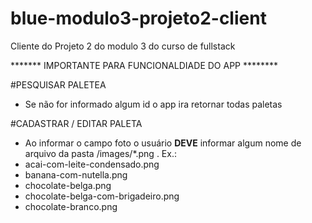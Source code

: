 # blue-modulo3-projeto2-client

Cliente do Projeto 2 do modulo 3 do curso de fullstack

******* IMPORTANTE PARA FUNCIONALDIADE DO APP ********

#PESQUISAR PALETEA
- Se não for informado algum id o app ira retornar todas paletas

#CADASTRAR / EDITAR PALETA

- Ao informar o campo foto o usuário **DEVE** informar algum nome de arquivo da pasta /images/*.png . Ex.:
- acai-com-leite-condensado.png
- banana-com-nutella.png
- chocolate-belga.png
- chocolate-belga-com-brigadeiro.png
- chocolate-branco.png
